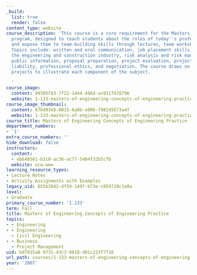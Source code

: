 ```yaml
---
_build:
  list: true
  render: false
content_type: website
course_description: 'This course is a core requirement for the Masters in Engineering
  program, designed to teach students about the roles of today''s professional engineer
  and expose them to team-building skills through lectures, team workshops, and seminars.
  Topics include: written and oral communication, job placement skills, trends in
  the engineering and construction industry, risk analysis and risk management, managing
  public information, proposal preparation, project evaluation, project management,
  liability, professional ethics, and negotiation. The course draws on relevant large-scale
  projects to illustrate each component of the subject.

  '
course_image:
  content: 99305f83-7f22-1444-496d-ac011f478796
  website: 1-133-masters-of-engineering-concepts-of-engineering-practice-fall-2007
course_image_thumbnail:
  content: 876d93eb-0015-6a0b-a99b-f982d5673a4f
  website: 1-133-masters-of-engineering-concepts-of-engineering-practice-fall-2007
course_title: Masters of Engineering Concepts of Engineering Practice
department_numbers:
- '1'
extra_course_numbers: ''
hide_download: false
instructors:
  content:
  - eb648561-b1c0-ac36-ac77-5484f32b5c7b
  website: ocw-www
learning_resource_types:
- Lecture Notes
- Activity Assignments with Examples
legacy_uid: 655b3842-df59-149f-b73e-c059720c1e0a
level:
- Graduate
primary_course_number: '1.133'
term: Fall
title: Masters of Engineering Concepts of Engineering Practice
topics:
- - Engineering
- - Engineering
  - Civil Engineering
- - Business
  - Project Management
uid: bd7915a8-9731-43c3-9818-d01c223f7728
url_path: courses/1-133-masters-of-engineering-concepts-of-engineering-practice-fall-2007
year: '2007'
---
```

